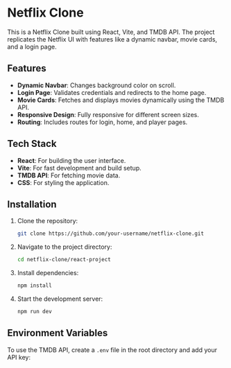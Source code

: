 # Netflix Clone

This is a Netflix Clone built using React, Vite, and TMDB API. The project replicates the Netflix UI with features like a dynamic navbar, movie cards, and a login page.

## Features

- **Dynamic Navbar**: Changes background color on scroll.
- **Login Page**: Validates credentials and redirects to the home page.
- **Movie Cards**: Fetches and displays movies dynamically using the TMDB API.
- **Responsive Design**: Fully responsive for different screen sizes.
- **Routing**: Includes routes for login, home, and player pages.

## Tech Stack

- **React**: For building the user interface.
- **Vite**: For fast development and build setup.
- **TMDB API**: For fetching movie data.
- **CSS**: For styling the application.

## Installation

1. Clone the repository:
   ```bash
   git clone https://github.com/your-username/netflix-clone.git
   ```
2. Navigate to the project directory:
   ```bash
   cd netflix-clone/react-project
   ```
3. Install dependencies:
   ```bash
   npm install
   ```
4. Start the development server:
   ```bash
   npm run dev
   ```

## Environment Variables

To use the TMDB API, create a `.env` file in the root directory and add your API key:
